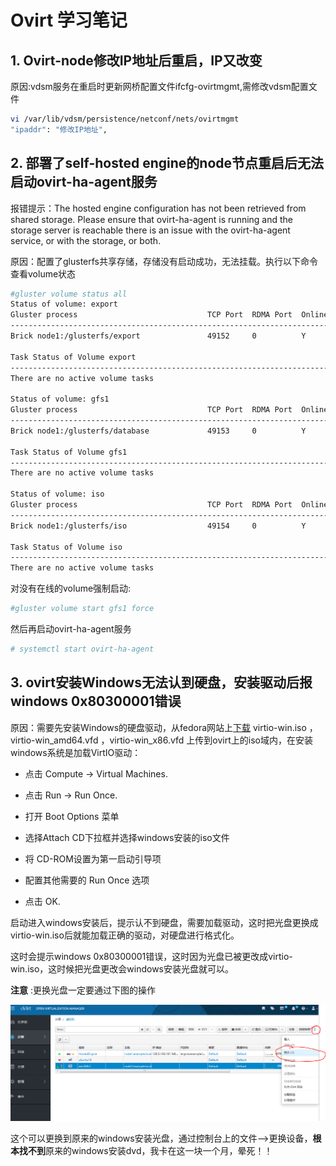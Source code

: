 # Ovirt 学习笔记

## 1. Ovirt-node修改IP地址后重启，IP又改变

原因:vdsm服务在重启时更新网桥配置文件ifcfg-ovirtmgmt,需修改vdsm配置文件

```bash
vi /var/lib/vdsm/persistence/netconf/nets/ovirtmgmt
"ipaddr": "修改IP地址",
```

## 2. 部署了self-hosted engine的node节点重启后无法启动ovirt-ha-agent服务

报错提示：The hosted engine configuration has not been retrieved from shared storage. Please ensure that ovirt-ha-agent is running and the storage server is reachable there is an issue with the ovirt-ha-agent service, or with the storage, or both.

原因：配置了glusterfs共享存储，存储没有启动成功，无法挂载。执行以下命令查看volume状态

```bash
#gluster volume status all
Status of volume: export
Gluster process                             TCP Port  RDMA Port  Online  Pid
------------------------------------------------------------------------------
Brick node1:/glusterfs/export               49152     0          Y       14749
 
Task Status of Volume export
------------------------------------------------------------------------------
There are no active volume tasks
 
Status of volume: gfs1
Gluster process                             TCP Port  RDMA Port  Online  Pid
------------------------------------------------------------------------------
Brick node1:/glusterfs/database             49153     0          Y       14780
 
Task Status of Volume gfs1
------------------------------------------------------------------------------
There are no active volume tasks
 
Status of volume: iso
Gluster process                             TCP Port  RDMA Port  Online  Pid
------------------------------------------------------------------------------
Brick node1:/glusterfs/iso                  49154     0          Y       14823
 
Task Status of Volume iso
------------------------------------------------------------------------------
There are no active volume tasks
```

对没有在线的volume强制启动:

```bash
#gluster volume start gfs1 force
```

然后再启动ovirt-ha-agent服务

```bash
# systemctl start ovirt-ha-agent
```



## 3. ovirt安装Windows无法认到硬盘，安装驱动后报windows 0x80300001错误

原因：需要先安装Windows的硬盘驱动，从fedora网站上[下载](https://fedorapeople.org/groups/virt/virtio-win/direct-downloads/archive-virtio/virtio-win-0.1.172-1/) virtio-win.iso ，virtio-win_amd64.vfd  ，virtio-win_x86.vfd 上传到ovirt上的iso域内，在安装windows系统是加载VirtIO驱动：

* 点击 Compute → Virtual Machines.

* 点击 Run → Run Once.

* 打开 Boot Options 菜单

- 选择Attach CD下拉框并选择windows安装的iso文件

- 将 CD-ROM设置为第一启动引导项

- 配置其他需要的 Run Once 选项

- 点击 OK.

启动进入windows安装后，提示认不到硬盘，需要加载驱动，这时把光盘更换成virtio-win.iso后就能加载正确的驱动，对硬盘进行格式化。

这时会提示windows 0x80300001错误，这时因为光盘已被更改成virtio-win.iso，这时候把光盘更改会windows安装光盘就可以。

**注意** :更换光盘一定要通过下图的操作

![更换光盘](images/ovrit-cdrom.png)

这个可以更换到原来的windows安装光盘，通过控制台上的文件——>更换设备，**根本找不到**原来的windows安装dvd，我卡在这一块一个月，晕死！！